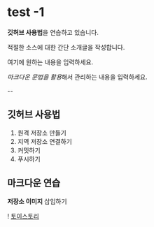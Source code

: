 # test -1
**깃허브 사용법**을 연습하고 있습니다.

적절한 소스에 대한 간단 소개글을 작성합니다.

여기에 원하는 내용을 입력하세요.

*마크다운 문법을 활용*해서 관리하는 내용을 입력하세요.

--

## 깃허브 사용법
1. 원격 저장소 만들기
2. 지역 저장소 연결하기
3. 커밋하기
4. 푸시하기

## 마크다운 연습

**저장소 이미지** 삽입하기

! [토이스토리](https://github.com/minseo0614/test-1/IMG_1150.jpg)
